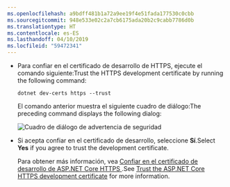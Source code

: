 ```yaml
---
ms.openlocfilehash: a9bdff481b1a72a9ee19f4e51fada177530c0cbb
ms.sourcegitcommit: 948e533e02c2a7cb6175ada20b2c9cabb7786d0b
ms.translationtype: HT
ms.contentlocale: es-ES
ms.lasthandoff: 04/10/2019
ms.locfileid: "59472341"
---
```

*  <span data-ttu-id="25891-101">Para confiar en el certificado de desarrollo de HTTPS, ejecute el comando siguiente:</span><span class="sxs-lookup"><span data-stu-id="25891-101">Trust the HTTPS development certificate by running the following command:</span></span>

    ```console
    dotnet dev-certs https --trust
    ```

    <span data-ttu-id="25891-102">El comando anterior muestra el siguiente cuadro de diálogo:</span><span class="sxs-lookup"><span data-stu-id="25891-102">The preceding command displays the following dialog:</span></span>

    ![Cuadro de diálogo de advertencia de seguridad](~/getting-started/_static/cert.png)

*    <span data-ttu-id="25891-104">Si acepta confiar en el certificado de desarrollo, seleccione **Sí**.</span><span class="sxs-lookup"><span data-stu-id="25891-104">Select **Yes** if you agree to trust the development certificate.</span></span>

     <span data-ttu-id="25891-105">Para obtener más información, vea [Confiar en el certificado de desarrollo de ASP.NET Core HTTPS ](xref:security/enforcing-ssl#trust-the-aspnet-core-https-development-certificate-on-windows-and-macos).</span><span class="sxs-lookup"><span data-stu-id="25891-105">See [Trust the ASP.NET Core HTTPS development certificate](xref:security/enforcing-ssl#trust-the-aspnet-core-https-development-certificate-on-windows-and-macos) for more information.</span></span>